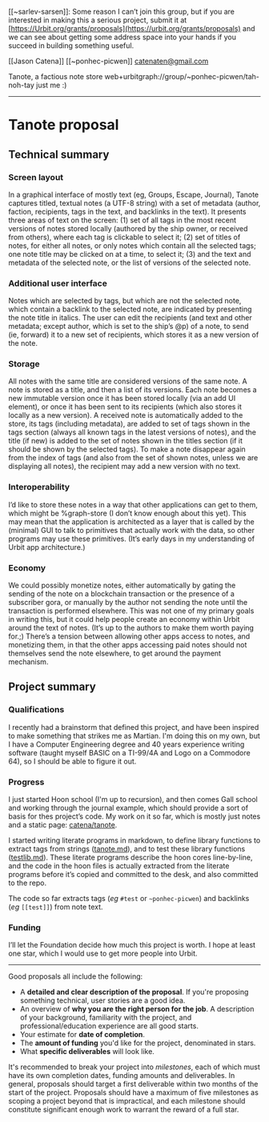 [[~sarlev-sarsen]]: Some reason I can’t join this group, but if you are interested in making this a serious project, submit it at [https://Urbit.org/grants/proposals](https://urbit.org/grants/proposals) and we can see about getting some address space into your hands if you succeed in building something useful.

[[Jason Catena]]
[[~ponhec-picwen]]
[catenaten@gmail.com](mailto:catenaten@gmail.com)

Tanote, a factious note store
web+urbitgraph://group/~ponhec-picwen/tah-noh-tay
just me :)

---

# Tanote proposal

## Technical summary

### Screen layout

In a graphical interface of mostly text (eg, Groups, Escape, Journal), Tanote captures titled, textual notes (a UTF-8 string) with a set of metadata (author, faction, recipients, tags in the text, and backlinks in the text).  It presents three areas of text on the screen: (1) set of all tags in the most recent versions of notes stored locally (authored by the ship owner, or received from others), where each tag is clickable to select it; (2) set of titles of notes, for either all notes, or only notes which contain all the selected tags; one note title may be clicked on at a time, to select it; (3) and the text and metadata of the selected note, or the list of versions of the selected note.

### Additional user interface

Notes which are selected by tags, but which are not the selected note, which contain a backlink to the selected note, are indicated by presenting the note title in italics.  The user can edit the recipients (and text and other metadata; except author, which is set to the ship’s @p) of a note, to send (ie, forward) it to a new set of recipients, which stores it as a new version of the note.

### Storage

All notes with the same title are considered versions of the same note.  A note is stored as a title, and then a list of its versions.  Each note becomes a new immutable version once it has been stored locally (via an add UI element), or once it has been sent to its recipients (which also stores it locally as a new version).  A received note is automatically added to the store, its tags (including metadata), are added to set of tags shown in the tags section (always all known tags in the latest versions of notes), and the title (if new) is added to the set of notes shown in the titles section (if it should be shown by the selected tags).  To make a note disappear again from the index of tags (and also from the set of shown notes, unless we are displaying all notes), the recipient may add a new version with no text.

### Interoperability

I’d like to store these notes in a way that other applications can get to them, which might be %graph-store (I don’t know enough about this yet).  This may mean that the application is architected as a layer that is called by the (minimal) GUI to talk to primitives that actually work with the data, so other programs may use these primitives.  (It’s early days in my understanding of Urbit app architecture.)

### Economy

We could possibly monetize notes, either automatically by gating the sending of the note on a blockchain transaction or the presence of a subscriber gora, or manually by the author not sending the note until the transaction is performed elsewhere.  This was not one of my primary goals in writing this, but it could help people create an economy within Urbit around the text of notes.  (It’s up to the authors to make them worth paying for.;)  There’s a tension between allowing other apps access to notes, and monetizing them, in that the other apps accessing paid notes should not themselves send the note elsewhere, to get around the payment mechanism.

## Project summary

### Qualifications

I recently had a brainstorm that defined this project, and have been inspired to make something that strikes me as Martian.  I'm doing this on my own, but I have a Computer Engineering degree and 40 years experience writing software (taught myself BASIC on a TI-99/4A and Logo on a Commodore 64), so I should be able to figure it out.

### Progress

I just started Hoon school (I'm up to recursion), and then comes Gall school and working through the journal example, which should provide a sort of basis for thes project’s code.  My work on it so far, which is mostly just notes and a static page:  [catena/tanote](https://github.com/catenate/tanote).

I started writing literate programs in markdown, to define library functions to extract tags from strings ([tanote.md](https://github.com/catenate/tanote/blob/main/tanote/lib/tanote.md)), and to test these library functions ([testlib.md](https://github.com/catenate/tanote/blob/main/tanote/gen/testlib.md)).  These literate programs describe the hoon cores line-by-line, and the code in the hoon files is actually extracted from the literate programs before it’s copied and committed to the desk, and also committed to the repo.

The code so far extracts tags (_eg_ `#test` or `~ponhec-picwen`) and backlinks (_eg_ `[[test]]`) from note text.

### Funding

I’ll let the Foundation decide how much this project is worth.  I hope at least one star, which I would use to get more people into Urbit.

---

Good proposals all include the following:

-   A **detailed and clear description of the proposal**. If you're proposing something technical, user stories are a good idea.
-   An overview of **why you are the right person for the job**. A description of your background, familiarity with the project, and professional/education experience are all good starts.
-   Your estimate for **date of completion**.
-   The **amount of funding** you'd like for the project, denominated in stars.
-   What **specific deliverables** will look like.

It's recommended to break your project into _milestones_, each of which must have its own completion dates, funding amounts and deliverables. In general, proposals should target a first deliverable within two months of the start of the project. Proposals should have a maximum of five milestones as scoping a project beyond that is impractical, and each milestone should constitute significant enough work to warrant the reward of a full star.